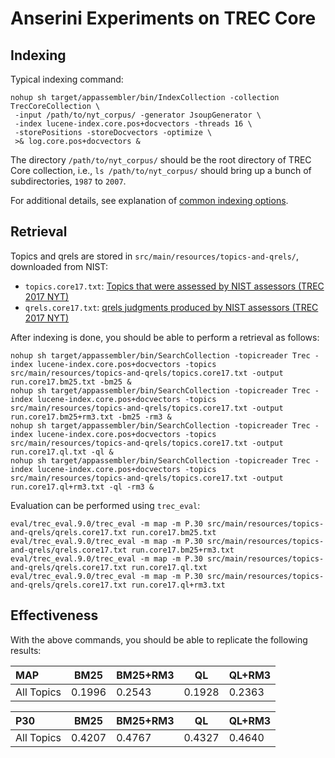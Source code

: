 # Anserini Experiments on TREC Core

## Indexing

Typical indexing command:

```
nohup sh target/appassembler/bin/IndexCollection -collection TrecCoreCollection \
 -input /path/to/nyt_corpus/ -generator JsoupGenerator \
 -index lucene-index.core.pos+docvectors -threads 16 \
 -storePositions -storeDocvectors -optimize \
 >& log.core.pos+docvectors &
```

The directory `/path/to/nyt_corpus/` should be the root directory of TREC Core collection, i.e., `ls /path/to/nyt_corpus/` 
should bring up a bunch of subdirectories, `1987` to `2007`.

For additional details, see explanation of [common indexing options](common-indexing-options.md).

## Retrieval

Topics and qrels are stored in `src/main/resources/topics-and-qrels/`, downloaded from NIST:

+ `topics.core17.txt`: [Topics that were assessed by NIST assessors (TREC 2017 NYT)](https://trec.nist.gov/data/core/core_nist.txt)
+ `qrels.core17.txt`: [qrels judgments produced by NIST assessors (TREC 2017 NYT)](https://trec.nist.gov/data/core/qrels.txt)

After indexing is done, you should be able to perform a retrieval as follows:

```
nohup sh target/appassembler/bin/SearchCollection -topicreader Trec -index lucene-index.core.pos+docvectors -topics src/main/resources/topics-and-qrels/topics.core17.txt -output run.core17.bm25.txt -bm25 &
nohup sh target/appassembler/bin/SearchCollection -topicreader Trec -index lucene-index.core.pos+docvectors -topics src/main/resources/topics-and-qrels/topics.core17.txt -output run.core17.bm25+rm3.txt -bm25 -rm3 &
nohup sh target/appassembler/bin/SearchCollection -topicreader Trec -index lucene-index.core.pos+docvectors -topics src/main/resources/topics-and-qrels/topics.core17.txt -output run.core17.ql.txt -ql &
nohup sh target/appassembler/bin/SearchCollection -topicreader Trec -index lucene-index.core.pos+docvectors -topics src/main/resources/topics-and-qrels/topics.core17.txt -output run.core17.ql+rm3.txt -ql -rm3 &
```

Evaluation can be performed using `trec_eval`:

```
eval/trec_eval.9.0/trec_eval -m map -m P.30 src/main/resources/topics-and-qrels/qrels.core17.txt run.core17.bm25.txt
eval/trec_eval.9.0/trec_eval -m map -m P.30 src/main/resources/topics-and-qrels/qrels.core17.txt run.core17.bm25+rm3.txt
eval/trec_eval.9.0/trec_eval -m map -m P.30 src/main/resources/topics-and-qrels/qrels.core17.txt run.core17.ql.txt
eval/trec_eval.9.0/trec_eval -m map -m P.30 src/main/resources/topics-and-qrels/qrels.core17.txt run.core17.ql+rm3.txt
```

## Effectiveness

With the above commands, you should be able to replicate the following results:

MAP        | BM25   | BM25+RM3 | QL     | QL+RM3 |
:----------|--------|----------|--------|--------|
All Topics | 0.1996 | 0.2543   | 0.1928 | 0.2363 |


P30        | BM25   | BM25+RM3 | QL     | QL+RM3 |
:----------|--------|----------|--------|--------|
All Topics | 0.4207 | 0.4767   | 0.4327 | 0.4640 |

